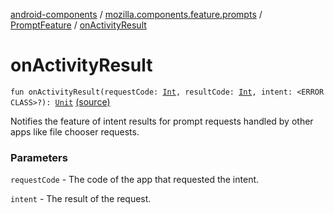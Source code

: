[android-components](../../index.md) / [mozilla.components.feature.prompts](../index.md) / [PromptFeature](index.md) / [onActivityResult](./on-activity-result.md)

# onActivityResult

`fun onActivityResult(requestCode: `[`Int`](https://kotlinlang.org/api/latest/jvm/stdlib/kotlin/-int/index.html)`, resultCode: `[`Int`](https://kotlinlang.org/api/latest/jvm/stdlib/kotlin/-int/index.html)`, intent: <ERROR CLASS>?): `[`Unit`](https://kotlinlang.org/api/latest/jvm/stdlib/kotlin/-unit/index.html) [(source)](https://github.com/mozilla-mobile/android-components/blob/master/components/feature/prompts/src/main/java/mozilla/components/feature/prompts/PromptFeature.kt#L257)

Notifies the feature of intent results for prompt requests handled by
other apps like file chooser requests.

### Parameters

`requestCode` - The code of the app that requested the intent.

`intent` - The result of the request.